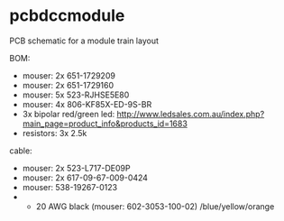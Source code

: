 # pcbdccmodule
PCB schematic for a module train layout

BOM:
- mouser: 2x 651-1729209
- mouser: 2x 651-1729160
- mouser: 5x 523-RJHSE5E80
- mouser: 4x 806-KF85X-ED-9S-BR
- 3x bipolar red/green led: http://www.ledsales.com.au/index.php?main_page=product_info&products_id=1683
- resistors: 3x 2.5k

cable:
- mouser: 2x 523-L717-DE09P
- mouser: 2x 617-09-67-009-0424
- mouser: 538-19267-0123
- + 20 AWG black (mouser: 602-3053-100-02) /blue/yellow/orange
